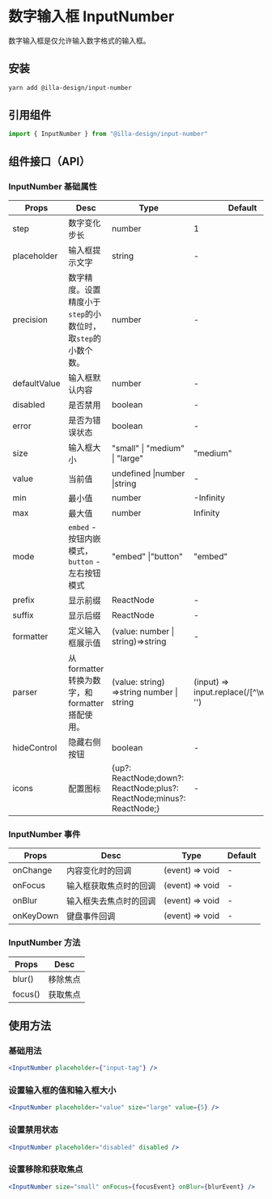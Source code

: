 # 数字输入框 InputNumber

数字输入框是仅允许输入数字格式的输入框。

## 安装

```bash
yarn add @illa-design/input-number
```

## 引用组件

```jsx
import { InputNumber } from "@illa-design/input-number"
```

## 组件接口（API）

### InputNumber 基础属性

| Props        | Desc                                                         | Type                                                                  | Default                                    |
| ------------ | ------------------------------------------------------------ | --------------------------------------------------------------------- | ------------------------------------------ |
| step         | 数字变化步长                                                 | number                                                                | 1                                          |
| placeholder  | 输入框提示文字                                               | string                                                                | -                                          |
| precision    | 数字精度。设置精度小于`step`的小数位时，取`step`的小数个数。 | number                                                                | -                                          |
| defaultValue | 输入框默认内容                                               | number                                                                | -                                          |
| disabled     | 是否禁用                                                     | boolean                                                               | -                                          |
| error        | 是否为错误状态                                               | boolean                                                               | -                                          |
| size         | 输入框大小                                                   | "small" \| "medium" \| "large"                                        | "medium"                                   |
| value        | 当前值                                                       | undefined \|number \|string                                           | -                                          |
| min          | 最小值                                                       | number                                                                | -Infinity                                  |
| max          | 最大值                                                       | number                                                                | Infinity                                   |
| mode         | `embed` - 按钮内嵌模式，`button` - 左右按钮模式              | "embed" \|"button"                                                    | "embed"                                    |
| prefix       | 显示前缀                                                     | ReactNode                                                             | -                                          |
| suffix       | 显示后缀                                                     | ReactNode                                                             | -                                          |
| formatter    | 定义输入框展示值                                             | (value: number \| string)=>string                                     | -                                          |
| parser       | 从 formatter 转换为数字，和 formatter 搭配使用。             | (value: string) =>string number \| string                             | (input) => input.replace(/[^\w\.-]+/g, '') |
| hideControl  | 隐藏右侧按钮                                                 | boolean                                                               | -                                          |
| icons        | 配置图标                                                     | {up?: ReactNode;down?: ReactNode;plus?: ReactNode;minus?: ReactNode;} | -                                          |

### InputNumber 事件

| Props     | Desc                   | Type            | Default |
| --------- | ---------------------- | --------------- | ------- |
| onChange  | 内容变化时的回调       | (event) => void | -       |
| onFocus   | 输入框获取焦点时的回调 | (event) => void | -       |
| onBlur    | 输入框失去焦点时的回调 | (event) => void | -       |
| onKeyDown | 键盘事件回调           | (event) => void | -       |

### InputNumber 方法

| Props   | Desc     |
| ------- | -------- |
| blur()  | 移除焦点 |
| focus() | 获取焦点 |

## 使用方法

### 基础用法

```jsx
<InputNumber placeholder={"input-tag"} />
```

### 设置输入框的值和输入框大小

```jsx
<InputNumber placeholder="value" size="large" value={5} />
```

### 设置禁用状态

```jsx
<InputNumber placeholder="disabled" disabled />
```

### 设置移除和获取焦点

```jsx
<InputNumber size="small" onFocus={focusEvent} onBlur={blurEvent} />
```

